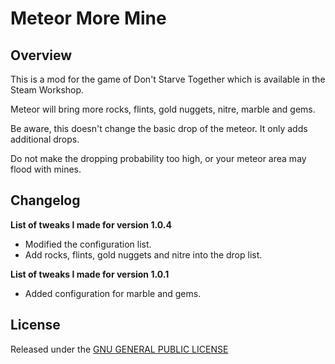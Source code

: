 # Meteor More Mine

## Overview

This is a mod for the game of Don't Starve Together which is available in the Steam Workshop. 

Meteor will bring more rocks, flints, gold nuggets, nitre, marble and gems.

Be aware, this doesn't change the basic drop of the meteor. It only adds additional drops.

Do not make the dropping probability too high, or your meteor area may flood with mines.

## Changelog

**List of tweaks I made for version 1.0.4**

- Modified the configuration list.
- Add rocks, flints, gold nuggets and nitre into the drop list.

**List of tweaks I made for version 1.0.1**

- Added configuration for marble and gems.

## License

Released under the [GNU GENERAL PUBLIC LICENSE](https://www.gnu.org/licenses/gpl-3.0.en.html)